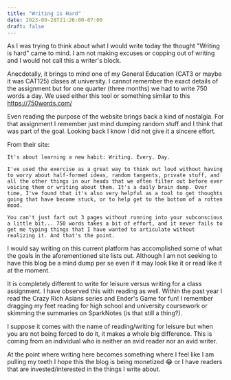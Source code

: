 ```yaml
---
title: "Writing is Hard"
date: 2023-09-28T21:26:00-07:00
draft: false
---
```


As I was trying to think about what I would write today the thought "Writing is hard" came to mind. I am not making excuses or copping out of writing and I would not call this a writer's block.

Anecdotally, it brings to mind one of my General Education (CAT3 or maybe it was CAT125) clases at university. I cannot remember the exact details of the assignment but for one quarter (three months) we had to write 750 words a day. We used either this tool or something similar to this https://750words.com/

Even reading the purpose of the website brings back a kind of nostalgia. For that assignment I remember just mind dumping random stuff and I think that was part of the goal. Looking back I know I did not give it a sincere effort.

From their site:
```
It's about learning a new habit: Writing. Every. Day.
```

```
I've used the exercise as a great way to think out loud without having to worry about half-formed ideas, random tangents, private stuff, and all the other things in our heads that we often filter out before ever voicing them or writing about them. It's a daily brain dump. Over time, I've found that it's also very helpful as a tool to get thoughts going that have become stuck, or to help get to the bottom of a rotten mood.
```

```
You can't just fart out 3 pages without running into your subconscious a little bit... 750 words takes a bit of effort, and it never fails to get me typing things that I have wanted to articulate without realizing it. And that's the point.
```

I would say writing on this current platform has accomplished some of what the goals in the aforementioned site lists out. Although I am not seeking to have this blog be a mind dump per se even if it may look like it or read like it at the moment. 

It is completely different to write for leisure versus writing for a class assignment. I have observed this with reading as well.
Within the past year I read the Crazy Rich Asians series and Ender's Game for fun! I remember dragging my feet reading for high school and university coursework or skimming the summaries on SparkNotes (is that still a thing?).

I suppose it comes with the name of reading/writing for leisure but when you are not being forced to do it, it makes a whole big difference. This is coming from an individual who is neither an avid reader nor an avid writer.

At the point where writing here becomes something where I feel like I am pulling my teeth I hope this the blog is being monetized 😂 or I have readers that are invested/interested in the things I write about. 